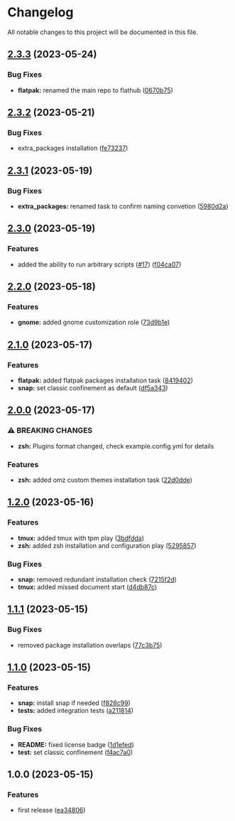 # Changelog

All notable changes to this project will be documented in this file.

## [2.3.3](https://github.com/AlexNabokikh/ubuntu-playbook/compare/v2.3.2...v2.3.3) (2023-05-24)


### Bug Fixes

* **flatpak:** renamed the main repo to flathub ([0670b75](https://github.com/AlexNabokikh/ubuntu-playbook/commit/0670b7522236957da24fd4212e0d76368a43fc1b))

## [2.3.2](https://github.com/AlexNabokikh/ubuntu-playbook/compare/v2.3.1...v2.3.2) (2023-05-21)


### Bug Fixes

* extra_packages installation ([fe73237](https://github.com/AlexNabokikh/ubuntu-playbook/commit/fe73237f8b6e0af645f48fea75db2605ec669f00))

## [2.3.1](https://github.com/AlexNabokikh/ubuntu-playbook/compare/v2.3.0...v2.3.1) (2023-05-19)


### Bug Fixes

* **extra_packages:** renamed task to confirm naming convetion ([5980d2a](https://github.com/AlexNabokikh/ubuntu-playbook/commit/5980d2a48d001db47d090f4c5c07b7a50a80deb7))

## [2.3.0](https://github.com/AlexNabokikh/ubuntu-playbook/compare/v2.2.0...v2.3.0) (2023-05-19)


### Features

* added the ability to run arbitrary scripts ([#17](https://github.com/AlexNabokikh/ubuntu-playbook/issues/17)) ([f04ca07](https://github.com/AlexNabokikh/ubuntu-playbook/commit/f04ca07310a84e677dd1230783aa0c79a4d1de30))

## [2.2.0](https://github.com/AlexNabokikh/ubuntu-playbook/compare/v2.1.0...v2.2.0) (2023-05-18)


### Features

* **gnome:** added gnome customization role ([73d9b1e](https://github.com/AlexNabokikh/ubuntu-playbook/commit/73d9b1ead1a9ace1c95a8951318db19d6ffdd1d5))

## [2.1.0](https://github.com/AlexNabokikh/ubuntu-playbook/compare/v2.0.0...v2.1.0) (2023-05-17)


### Features

* **flatpak:** added flatpak packages installation task ([8419402](https://github.com/AlexNabokikh/ubuntu-playbook/commit/8419402d2963856447d704dc1b643e062998bdf8))
* **snap:** set classic confinement as default ([df5a343](https://github.com/AlexNabokikh/ubuntu-playbook/commit/df5a3431c289873915fb70f0ec27967180b62eba))

## [2.0.0](https://github.com/AlexNabokikh/ubuntu-playbook/compare/v1.2.0...v2.0.0) (2023-05-17)


### ⚠ BREAKING CHANGES

* **zsh:** Plugins format changed, check example.config.yml for details

### Features

* **zsh:** added omz custom themes installation task ([22d0dde](https://github.com/AlexNabokikh/ubuntu-playbook/commit/22d0dde82e1174ccfa103a011693647fd4dc9374))

## [1.2.0](https://github.com/AlexNabokikh/ubuntu-playbook/compare/v1.1.1...v1.2.0) (2023-05-16)


### Features

* **tmux:** added tmux with tpm play ([3bdfdda](https://github.com/AlexNabokikh/ubuntu-playbook/commit/3bdfddaeb856c1a346ce697d6a7ca21677f04d6a))
* **zsh:** added zsh installation and configuration play ([5295857](https://github.com/AlexNabokikh/ubuntu-playbook/commit/529585715c6af34214092e1d85e396dce37ca1cf))


### Bug Fixes

* **snap:** removed redundant installation check ([7215f2d](https://github.com/AlexNabokikh/ubuntu-playbook/commit/7215f2dbb877100e68401a74e1445aa19fb9e8e0))
* **tmux:** added missed document start ([d4db87c](https://github.com/AlexNabokikh/ubuntu-playbook/commit/d4db87cb4010bd0087bb0ad233bcb563eab8f57f))

## [1.1.1](https://github.com/AlexNabokikh/ubuntu-playbook/compare/v1.1.0...v1.1.1) (2023-05-15)


### Bug Fixes

* removed package installation overlaps ([77c3b75](https://github.com/AlexNabokikh/ubuntu-playbook/commit/77c3b756dc3d4a7f4bfe215d61fb06bc52479a85))

## [1.1.0](https://github.com/AlexNabokikh/ubuntu-playbook/compare/v1.0.0...v1.1.0) (2023-05-15)


### Features

* **snap:** install snap if needed ([f828c99](https://github.com/AlexNabokikh/ubuntu-playbook/commit/f828c99eae06b24b1fb7150d110d7d48849fd0a2))
* **tests:** added integration tests ([a211814](https://github.com/AlexNabokikh/ubuntu-playbook/commit/a211814a5882a24ede938b435020cfb3fb32261b))


### Bug Fixes

* **README:** fixed license badge ([1d1efed](https://github.com/AlexNabokikh/ubuntu-playbook/commit/1d1efed47d180f7d53080a88b178cdf97b3e916a))
* **test:** set classic confinement ([f4ac7a0](https://github.com/AlexNabokikh/ubuntu-playbook/commit/f4ac7a0de23e0e3256665b6021a88a3b52a4f125))

## 1.0.0 (2023-05-15)


### Features

* first release ([ea34806](https://github.com/AlexNabokikh/ubuntu-playbook/commit/ea348063bce3a5e36b5f2951085d3b408010677e))
